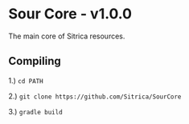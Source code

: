 # Sour Core - v1.0.0
The main core of Sitrica resources.

## Compiling
1.) `cd PATH`

2.) `git clone https://github.com/Sitrica/SourCore`

3.) `gradle build`